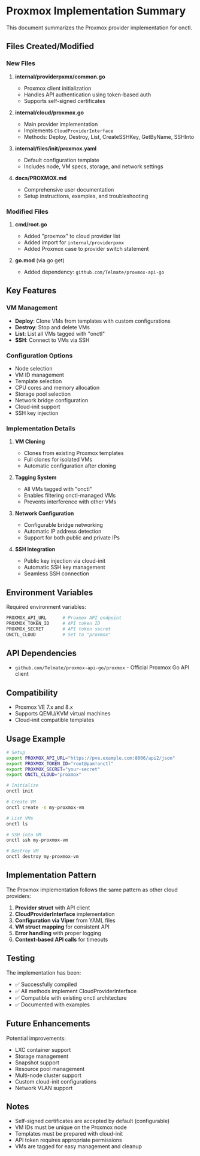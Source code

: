 # Proxmox Implementation Summary

This document summarizes the Proxmox provider implementation for onctl.

## Files Created/Modified

### New Files

1. **internal/providerpxmx/common.go**
   - Proxmox client initialization
   - Handles API authentication using token-based auth
   - Supports self-signed certificates

2. **internal/cloud/proxmox.go**
   - Main provider implementation
   - Implements `CloudProviderInterface`
   - Methods: Deploy, Destroy, List, CreateSSHKey, GetByName, SSHInto

3. **internal/files/init/proxmox.yaml**
   - Default configuration template
   - Includes node, VM specs, storage, and network settings

4. **docs/PROXMOX.md**
   - Comprehensive user documentation
   - Setup instructions, examples, and troubleshooting

### Modified Files

1. **cmd/root.go**
   - Added "proxmox" to cloud provider list
   - Added import for `internal/providerpxmx`
   - Added Proxmox case to provider switch statement

2. **go.mod** (via go get)
   - Added dependency: `github.com/Telmate/proxmox-api-go`

## Key Features

### VM Management
- **Deploy**: Clone VMs from templates with custom configurations
- **Destroy**: Stop and delete VMs
- **List**: List all VMs tagged with "onctl"
- **SSH**: Connect to VMs via SSH

### Configuration Options
- Node selection
- VM ID management
- Template selection
- CPU cores and memory allocation
- Storage pool selection
- Network bridge configuration
- Cloud-init support
- SSH key injection

### Implementation Details

1. **VM Cloning**
   - Clones from existing Proxmox templates
   - Full clones for isolated VMs
   - Automatic configuration after cloning

2. **Tagging System**
   - All VMs tagged with "onctl"
   - Enables filtering onctl-managed VMs
   - Prevents interference with other VMs

3. **Network Configuration**
   - Configurable bridge networking
   - Automatic IP address detection
   - Support for both public and private IPs

4. **SSH Integration**
   - Public key injection via cloud-init
   - Automatic SSH key management
   - Seamless SSH connection

## Environment Variables

Required environment variables:
```bash
PROXMOX_API_URL      # Proxmox API endpoint
PROXMOX_TOKEN_ID     # API token ID
PROXMOX_SECRET       # API token secret
ONCTL_CLOUD          # Set to "proxmox"
```

## API Dependencies

- `github.com/Telmate/proxmox-api-go/proxmox` - Official Proxmox Go API client

## Compatibility

- Proxmox VE 7.x and 8.x
- Supports QEMU/KVM virtual machines
- Cloud-init compatible templates

## Usage Example

```bash
# Setup
export PROXMOX_API_URL="https://pve.example.com:8006/api2/json"
export PROXMOX_TOKEN_ID="root@pam!onctl"
export PROXMOX_SECRET="your-secret"
export ONCTL_CLOUD="proxmox"

# Initialize
onctl init

# Create VM
onctl create -n my-proxmox-vm

# List VMs
onctl ls

# SSH into VM
onctl ssh my-proxmox-vm

# Destroy VM
onctl destroy my-proxmox-vm
```

## Implementation Pattern

The Proxmox implementation follows the same pattern as other cloud providers:

1. **Provider struct** with API client
2. **CloudProviderInterface** implementation
3. **Configuration via Viper** from YAML files
4. **VM struct mapping** for consistent API
5. **Error handling** with proper logging
6. **Context-based API calls** for timeouts

## Testing

The implementation has been:
- ✅ Successfully compiled
- ✅ All methods implement CloudProviderInterface
- ✅ Compatible with existing onctl architecture
- ✅ Documented with examples

## Future Enhancements

Potential improvements:
- LXC container support
- Storage management
- Snapshot support
- Resource pool management
- Multi-node cluster support
- Custom cloud-init configurations
- Network VLAN support

## Notes

- Self-signed certificates are accepted by default (configurable)
- VM IDs must be unique on the Proxmox node
- Templates must be prepared with cloud-init
- API token requires appropriate permissions
- VMs are tagged for easy management and cleanup
